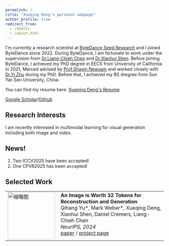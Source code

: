 ```yaml
---
permalink: /
title: "Xueqing Deng's personal webpage"
author_profile: true
redirect_from: 
  - /about/
  - /about.html
---
```


I'm currently a research scientist at [ByteDance Seed Research](https://seed.bytedance.com/en/) and I joined ByteDance since 2022. During ByteDance, I am fortunate to work under the supervision from [Dr.Liang-Chieh Chen](https://scholar.google.com/citations?user=ACjYGPUAAAAJ&hl=en) and [Dr.Xiaohui Shen](https://scholar.google.com/citations?user=pViZYwIAAAAJ&hl=en).  Before joining ByteDance, I achieved my PhD degree in EECS from University of California in 2021, Merced advised by [Prof.Shawn Newsam](https://scholar.google.com/citations?view_op=list_works&hl=en&hl=en&user=pQZX0mEAAAAJ&sortby=pubdate) and worked closely with [Dr.Yi Zhu](https://scholar.google.com/citations?user=IXw4UiwAAAAJ&hl=en) during my PhD. Before that, I achieved my BS dregree from Sun Yat-Sen University, China.

You can find my resume here: [Xueqing Deng's Resume](../assets/cv_xueqing.pdf)

[Google Scholar](https://scholar.google.com/citations?user=UGhyv2UAAAAJ&hl=en)/[Github](https://github.com/xdeng7)

Research Interests
------
I am recently interested in multimodal learning for visual generation including both image and video.

News!
------
1. Two ICCV2025 have been accepted!
2. One CPVR2025 has been accepted!

Selected Work
------
<table border="0" style="border-collapse: collapse;">
  <tr>
    <td style="padding-right:10px; vertical-align:top;">
      <img src="https://your-image-url.com" alt="缩略图" width="150">
    </td>
    <td style="vertical-align:top;">
      <a href="https://your-paper-link.com" style="font-size:16px; font-weight:bold; text-decoration:none;">
        An Image is Worth 32 Tokens for Reconstruction and Generation
      </a><br>
      Qihang Yu*, Mark Weber*, Xueqing Deng, Xiaohui Shen, Daniel Cremers, Liang-Chieh Chen<br>
      <em>NeurIPS, 2024</em><br>
      <a href="https://your-paper-link.com">paper</a> /
      <a href="https://your-project-link.com">project page</a>
    </td>
  </tr>
</table>


